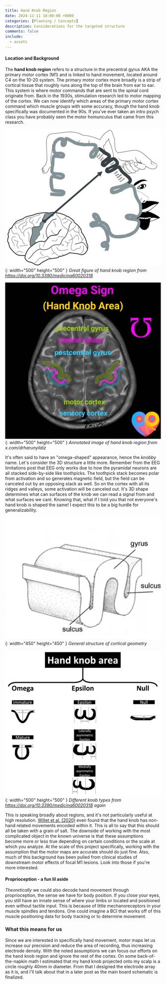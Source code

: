 ```yaml
---
title: Hand Knob Region
date: 2024-11-11 18:00:00 +0000
categories: [Planning / Concepts]
description: Considerations for the targeted structure
comments: false
include:
  - assets
---
```


#### Location and Background

The **hand knob region** refers to a structure in the precentral gyrus AKA the primary motor cortex (M1) and is linked to hand movement, located around C4 on the 10-20 system. The primary motor cortex more broadly is a strip of cortical tissue that roughly runs along the top of the brain from ear to ear. This system is where motor commands that are sent to the spinal cord originate from. Back in the 1930s, stimulation research led to motor mapping of the cortex. We can now identify which areas of the primary motor cortex command which muscle groups with some accuracy, though the hand knob specifically was documented in the 90s. If you've ever taken an intro psych class you have probably seen the motor homunculus that came from this research. 

![Desktop View](/assets/img/post-images/handknob.png){: width="500" height="500" }
_Great figure of hand knob region from https://doi.org/10.3390/medicina60020318_

![Desktop View](/assets/img/post-images/handknob2.jpg){: width="500" height="500" }
_Annotated image of hand knob region from x.com/drharunyildiz_

It's often said to have an "omega-shaped" appearance, hence the *knobby* name. Let's consider the 3D structure a little more. Remember from the EEG limitations post that EEG only works due to how the pyramidal neurons are all stacked side-by-side like toothpicks. The toothpick stack becomes polar from activation and so generates magnetic field, but the field can be canceled out by an opposing stack as well. So on the cortex with all its ridges and valleys, some activation will be canceled out. It's 3D shape determines what can surfaces of the knob we can read a signal from and what surfaces we cant. Knowing that, what if I told you that not everyone's hand knob is shaped the same! I expect this to be a big hurdle for generalizability.

![Desktop View](/assets/img/post-images/gyrus.png){: width="450" height="450" }
_General structure of cortical geometry_

![Desktop View](/assets/img/post-images/knobby_varieties.png){: width="500" height="500" }
_Different knob types from https://doi.org/10.3390/medicina60020318 again_

This is speaking broadly about regions, and it's not particularly useful at high resolution. [Willet et al. (2020)](https://doi.org/10.1016/j.cell.2020.02.043) even found that the hand knob has non-hand related movements encoded within it. This is all to say that this should all be taken with a grain of salt. The downside of working with the most complicated object in the known universe is that these assumptions become more or less true depending on certain conditions or the scale at which you analyze. At the scale of this project specifically, working with the assumption that the motor maps are accurate should do just fine. Also, much of this background has been pulled from clinical studies of downstream motor effects of focal M1 lesions. Look into those if you're more interested.

#### Proprioception - a fun lil aside

*Theoretically* we could also decode hand movement through proprioception, the sense we have for body position. If you close your eyes, you still have an innate sense of where your limbs or located and positioned even without tactile input. This is because of little mechanoreceptors in your muscle spindles and tendons. One could imagine a BCI that works off of this muscle positioning data for body tracking or to determine movement.

### What this means for us

Since we are interested in specifically hand movement, motor maps let us increase our precision and reduce the area of recording, thus increasing electrode density. With the noted assumptions we can focus our efforts on the hand knob region and ignore the rest of the cortex. On some back-of-the-napkin math I estimated that my hand knob projected onto my scalp is a circle roughly 40mm in diameter. From that I designed the electrode array as it is, and I'll talk about that in a later post as the main board schematic is finalized.
